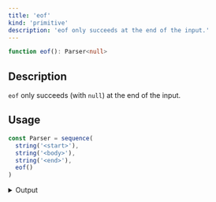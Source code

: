 ```yaml
---
title: 'eof'
kind: 'primitive'
description: 'eof only succeeds at the end of the input.'
---
```


```typescript {{ withLineNumbers: false }}
function eof(): Parser<null>
```

## Description

`eof` only succeeds (with `null`) at the end of the input.

## Usage

```typescript
const Parser = sequence(
  string('<start>'),
  string('<body>'),
  string('<end>'),
  eof()
)
```

<details>
  <summary>Output</summary>

  ### Success

  ```typescript
  run(Parser).with(`<start><body><end>`)

  {
    kind: 'success',
    state: { text: '<start><body><end>', index: 18 },
    value: [ '<start>', '<body>', '<end>', null ]
  }
  ```

  ### Failure

  ```typescript
  run(Parser).with(`<start><body><end>\n`)

  {
    kind: 'failure',
    state: { text: '<start><body><end>\n', index: 18 },
    expected: 'end of input'
  }
  ```
</details>
